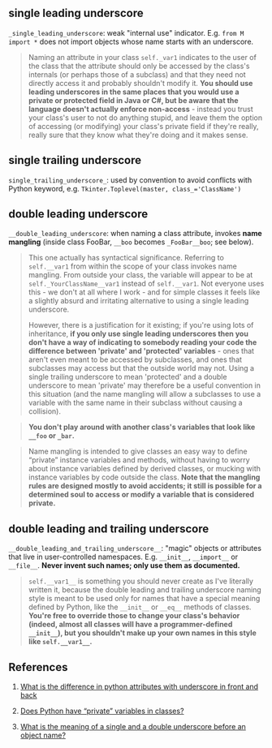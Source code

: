 ## single leading underscore

`_single_leading_underscore`: weak "internal use" indicator. E.g. `from M import *` does not import objects whose name starts with an underscore.

> Naming an attribute in your class `self._var1` indicates to the user of the class that the attribute should only be accessed by the class's internals (or perhaps those of a subclass) and that they need not directly access it and probably shouldn't modify it. **You should use leading underscores in the same places that you would use a private or protected field in Java or C#, but be aware that the language doesn't actually enforce non-access** - instead you trust your class's user to not do anything stupid, and leave them the option of accessing (or modifying) your class's private field if they're really, really sure that they know what they're doing and it makes sense.

## single trailing underscore

`single_trailing_underscore_`: used by convention to avoid conflicts with Python keyword, e.g. `Tkinter.Toplevel(master, class_='ClassName')`

## double leading underscore

`__double_leading_underscore`: when naming a class attribute, invokes **name mangling** (inside class FooBar, `__boo` becomes `_FooBar__boo`; see below).

> This one actually has syntactical significance. Referring to `self.__var1` from within the scope of your class invokes name mangling. From outside your class, the variable will appear to be at `self._YourClassName__var1` instead of `self.__var1`. Not everyone uses this - we don't at all where I work - and for simple classes it feels like a slightly absurd and irritating alternative to using a single leading underscore.
> 
> However, there is a justification for it existing; if you're using lots of inheritance, **if you only use single leading underscores then you don't have a way of indicating to somebody reading your code the difference between 'private' and 'protected' variables** - ones that aren't even meant to be accessed by subclasses, and ones that subclasses may access but that the outside world may not. Using a single trailing underscore to mean 'protected' and a double underscore to mean 'private' may therefore be a useful convention in this situation (and the name mangling will allow a subclasses to use a variable with the same name in their subclass without causing a collision).

> **You don't play around with another class's variables that look like `__foo` or `_bar`.**

> Name mangling is intended to give classes an easy way to define “private” instance variables and methods, without having to worry about instance variables defined by derived classes, or mucking with instance variables by code outside the class. **Note that the mangling rules are designed mostly to avoid accidents; it still is possible for a determined soul to access or modify a variable that is considered private.**

## double leading and trailing underscore

`__double_leading_and_trailing_underscore__`: "magic" objects or attributes that live in user-controlled namespaces. E.g. `__init__`,  `__import__` or `__file__`. **Never invent such names; only use them as documented.**

> `self.__var1__` is something you should never create as I've literally written it, because the double leading and trailing underscore naming style is meant to be used only for names that have a special meaning defined by Python, like the `__init__` or `__eq__` methods of classes. **You're free to override those to change your class's behavior (indeed, almost all classes will have a programmer-defined `__init__`), but you shouldn't make up your own names in this style like `self.__var1__`.**

## References

1. [What is the difference in python attributes with underscore in front and back ](https://stackoverflow.com/questions/14671487/what-is-the-difference-in-python-attributes-with-underscore-in-front-and-back)

2. [Does Python have “private” variables in classes?](https://stackoverflow.com/questions/1641219/does-python-have-private-variables-in-classes)

3. [What is the meaning of a single and a double underscore before an object name?](https://stackoverflow.com/questions/1301346/what-is-the-meaning-of-a-single-and-a-double-underscore-before-an-object-name)
